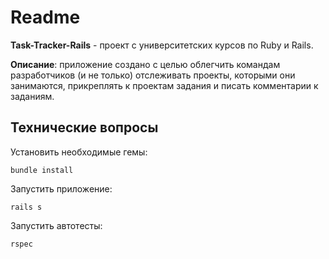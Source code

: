 #  Readme
**Task-Tracker-Rails** - проект с университетских курсов по Ruby и Rails.

**Описание**: приложение создано с целью облегчить командам разработчиков (и не только) отслеживать проекты, которыми они занимаются, прикреплять к проектам задания и писать комментарии к заданиям.

## Технические вопросы
Установить необходимые гемы:

    bundle install

Запустить приложение:

    rails s

Запустить автотесты:

    rspec
